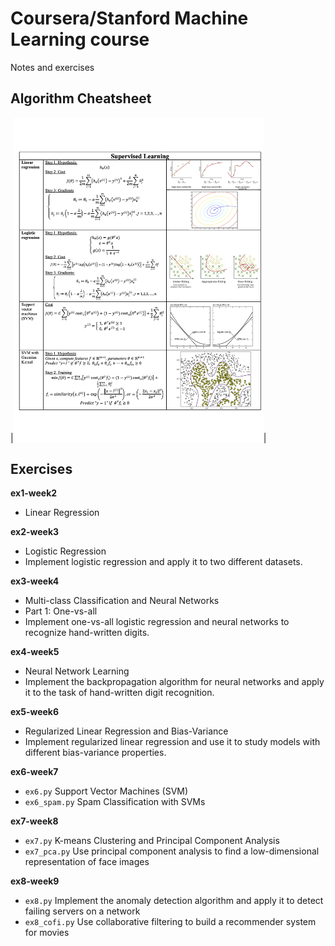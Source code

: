 # Coursera/Stanford Machine Learning course
Notes and exercises
## Algorithm Cheatsheet
|<a href="https://github.com/AllenSun7/CS229_Machine-Learning/blob/master/Summary_Machine-Learning-algorithm.pdf"><img src="https://github.com/AllenSun7/CS229_Machine-Learning/blob/master/Summary_Machine-Learning-algorithm.png" alt="Illustration" width="400px"/></a>|

## Exercises
**ex1-week2**
- Linear Regression

**ex2-week3**
- Logistic Regression
- Implement logistic regression and apply it to two different datasets.

**ex3-week4**
- Multi-class Classification and Neural Networks
- Part 1: One-vs-all
- Implement one-vs-all logistic regression and neural networks to recognize hand-written digits.

**ex4-week5**
- Neural Network Learning
- Implement the backpropagation algorithm for neural networks and apply it to the task of hand-written digit recognition.

**ex5-week6**
- Regularized Linear Regression and Bias-Variance
- Implement regularized linear regression and use it to study models with different bias-variance properties.

**ex6-week7**
- `ex6.py` Support Vector Machines (SVM)
- `ex6_spam.py` Spam Classification with SVMs 

**ex7-week8**
- `ex7.py` K-means Clustering and Principal Component Analysis
- `ex7_pca.py` Use principal component analysis to find a low-dimensional representation of face images

**ex8-week9**
- `ex8.py` Implement the anomaly detection algorithm and apply it to detect failing servers on a network
- `ex8_cofi.py` Use collaborative filtering to build a recommender system for movies
